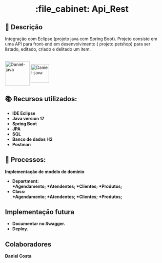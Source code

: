 <h1 align="center">:file_cabinet: Api_Rest</h1>

## :memo: Descrição
Integração com Eclipse (projeto java com Spring Boot).
Projeto consiste em uma API para front-end em desenvolvimento ( projeto petshop) para ser listado, editado, criado e delitado um item.

<div style="display: inline_block"><br>
<img align="center" alt="Daniel-java" height="80" width="80" src="https://cdn.jsdelivr.net/gh/devicons/devicon/icons/java/java-original.svg">
<img align="center" alt="Daniel-java" height="60" width="60" src="https://cdn.jsdelivr.net/gh/devicons/devicon/icons/spring/spring-original.svg">

</div>

## :books: Recursos utilizados:
* <b>IDE Eclipse</b>
* <b>Java version 17</b>
* <b>Spring Boot</b>
* <b>JPA</b>
* <b>SQL</b>
* <b>Banco de dados H2</b>
* <b>Postman</b>

  
## :wrench: Processos:
 <b>Implementação de modelo de dominio</br>
 * <b>Department:</br>
	 *Agendamento;
	 *Atendentes;
	 *Clientes;
	 *Produtos;
 * <b>Class:</br>
	 *Agendamento;
	 *Atendentes;
	 *Clientes;
	 *Produtos;


## Implementação futura
- Documentar no Swagger. 
- Deploy.

  

##  Colaboradores
<table>
 Daniel Costa 
</table>

